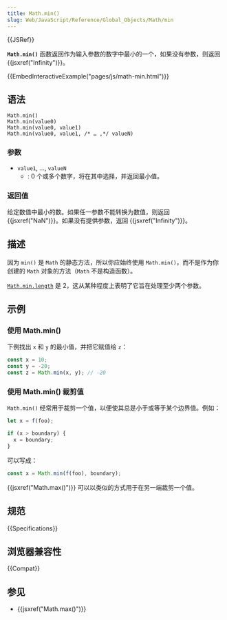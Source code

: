 ```yaml
---
title: Math.min()
slug: Web/JavaScript/Reference/Global_Objects/Math/min
---
```


{{JSRef}}

**`Math.min()`** 函数返回作为输入参数的数字中最小的一个，如果没有参数，则返回 {{jsxref("Infinity")}}。

{{EmbedInteractiveExample("pages/js/math-min.html")}}

## 语法

```js-nolint
Math.min()
Math.min(value0)
Math.min(value0, value1)
Math.min(value0, value1, /* … ,*/ valueN)
```

### 参数

- `value1`, …, `valueN`
  - : 0 个或多个数字，将在其中选择，并返回最小值。

### 返回值

给定数值中最小的数。如果任一参数不能转换为数值，则返回 {{jsxref("NaN")}}。如果没有提供参数，返回 {{jsxref("Infinity")}}。

## 描述

因为 `min()` 是 `Math` 的静态方法，所以你应始终使用 `Math.min()`，而不是作为你创建的 `Math` 对象的方法（`Math` 不是构造函数）。

[`Math.min.length`](/zh-CN/docs/Web/JavaScript/Reference/Global_Objects/Function/length) 是 2，这从某种程度上表明了它旨在处理至少两个参数。

## 示例

### 使用 Math.min()

下例找出 `x` 和 `y` 的最小值，并把它赋值给 `z`：

```js
const x = 10;
const y = -20;
const z = Math.min(x, y); // -20
```

### 使用 Math.min() 裁剪值

`Math.min()` 经常用于裁剪一个值，以便使其总是小于或等于某个边界值。例如：

```js
let x = f(foo);

if (x > boundary) {
  x = boundary;
}
```

可以写成：

```js
const x = Math.min(f(foo), boundary);
```

{{jsxref("Math.max()")}} 可以以类似的方式用于在另一端裁剪一个值。

## 规范

{{Specifications}}

## 浏览器兼容性

{{Compat}}

## 参见

- {{jsxref("Math.max()")}}
